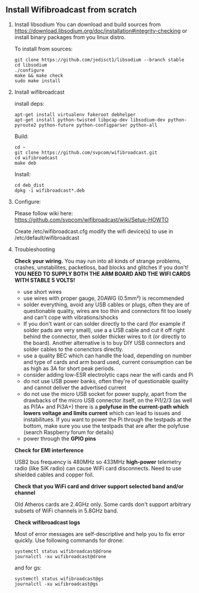 Install Wifibroadcast from scratch
----------------------------------

1. Install libsodium
You can download and build sources from https://download.libsodium.org/doc/installation#integrity-checking
or install binary packages from you linux distro.

   To install from sources:
   ```
   git clone https://github.com/jedisct1/libsodium --branch stable
   cd libsodium
   ./configure
   make && make check
   sudo make install
   ```

2. Install wifibroadcast

   install deps:
   ```
   apt-get install virtualenv fakeroot debhelper
   apt-get install python-twisted libpcap-dev libsodium-dev python-pyroute2 python-future python-configparser python-all
   ```

   Build:

   ```
   cd ~
   git clone https://github.com/svpcom/wifibroadcast.git
   cd wifibroadcast
   make deb
   ```

   Install:
   ```
   cd deb_dist
   dpkg -i wifibroadcast*.deb
   ```

3. Configure:

   Please follow wiki here:
   https://github.com/svpcom/wifibroadcast/wiki/Setup-HOWTO

   Create /etc/wifibroadcast.cfg
   modify the wifi device(s) to use in /etc/default/wifibroadcast

4. Troubleshooting

   **Check your wiring.** You may run into all kinds of strange problems, crashes, unstabilites, packetloss, bad blocks and glitches if you don't! **YOU NEED TO SUPPLY BOTH THE ARM BOARD AND THE WIFI CARDS WITH STABLE 5 VOLTS!**

   -  use short wires
   -  use wires with proper gauge, 20AWG (0.5mm²) is recommended
   -  solder everything, avoid any USB cables or plugs, often they are of questionable quality, wires are too thin and connectors fit too losely and can't cope with vibrations/shocks
   -  If you don't want or can solder directly to the card (for example if solder pads are very small), use a a USB cable and cut it off right behind the connector, then solder thicker wires to it (or directly to the board). Another alternative is to buy DIY USB connectors and solder cables to the conenctors directly.
   -  use a quality BEC which can handle the load, depending on number and type of cards and arm board used, current consumption can be as high as 3A for short peak periods.
   - consider adding low-ESR electrolytic caps near the wifi cards and Pi
   - do not use USB power banks, often they're of questionable quality and cannot deliver the advertised current
   - do not use the micro USB socket for power supply, apart from the drawbacks of the micro USB connector itself, on the Pi1/2/3 (as well as Pi1A+ and Pi3A+) there is a **polyfuse in the current-path which lowers voltage and limits current** which can lead to issues and instabilitues. If you want to power the Pi through the testpads at the bottom, make sure you use the testpads that are after the polyfuse (search Raspberry forum for details)
   - power through the **GPIO pins**

   **Check for EMI interference**

   USB2 bus frequency is 480MHz so 433MHz **high-power** telemetry radio (like SiK radio) can cause WiFi card disconnects. Need to use shielded cables and copper foil.

   **Check that you WiFi card and driver support selected band and/or channel**

   Old Atheros cards are 2.4GHz only. Some cards don't support arbitrary subsets of WiFi channels in 5.8GHz band.

   **Check wifibroadcast logs**

   Most of error messages are self-descriptive and help you to fix error quickly. Use following commands for drone:
   ```
   systemctl status wifibroadcast@drone
   journalctl -xu wifibroadcast@drone
   ```
   and for gs:
   ```
   systemctl status wifibroadcast@gs
   journalctl -xu wifibroadcast@gs
   ```